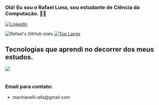 

### Olá! Eu sou o Rafael Luna, sou estudante de Ciência da Computação. 🤙🏼  

[![LinkedIn](https://img.shields.io/badge/LinkedIn-0077B5?style=for-the-badge&logo=linkedin&logoColor=white)](https://www.linkedin.com/in/rafael-luna-mach)


![Rafael's GitHub stats](https://github-readme-stats.vercel.app/api?username=devlmach&show_icons=true&theme=merko)
[![Top Langs](https://github-readme-stats.vercel.app/api/top-langs/?username=devlmach)](https://github.com/anuraghazra/github-readme-stats)

## Tecnologias que aprendi no decorrer dos meus estudos.

<div>
   <img src="https://skillicons.dev/icons?i=java,python,postgresql,javascript,html,css"/>
</div><br>

### Email para contato:
<ul>
    <li>
        <p> machiavelli.rafa@gmail.com
    </li>
</ul>
